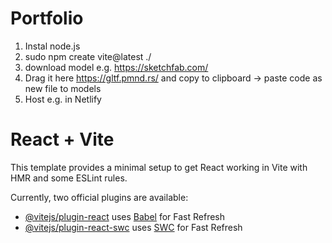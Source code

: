 # Portfolio

1. Instal node.js
2. sudo npm create vite@latest ./
3. download model e.g. https://sketchfab.com/
4. Drag it here https://gltf.pmnd.rs/ and copy to clipboard -> paste code as new file to models
5. Host e.g. in Netlify


# React + Vite

This template provides a minimal setup to get React working in Vite with HMR and some ESLint rules.

Currently, two official plugins are available:

- [@vitejs/plugin-react](https://github.com/vitejs/vite-plugin-react/blob/main/packages/plugin-react/README.md) uses [Babel](https://babeljs.io/) for Fast Refresh
- [@vitejs/plugin-react-swc](https://github.com/vitejs/vite-plugin-react-swc) uses [SWC](https://swc.rs/) for Fast Refresh

